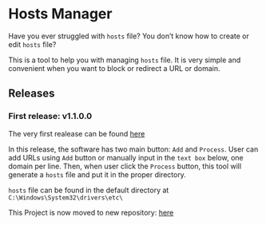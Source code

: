 # Hosts Manager
Have you ever struggled with `hosts` file? You don’t know how to create or edit `hosts` file?

This is a tool to help you with managing `hosts` file. It is very simple and convenient when you want to block or redirect a URL or domain.

## Releases
### First release: v1.1.0.0
The very first realease can be found [here](https://github.com/mmirido/Hosts-Manager/releases/tag/v1.1.0.0)

In this release, the software has two main button: `Add` and `Process`. User can add URLs using `Add` button or manually input in the `text box` below, one domain per line. Then, when user click the `Process` button, this tool will generate a `hosts` file and put it in the proper directory.

`hosts` file can be found in the default directory at `C:\Windows\System32\drivers\etc\`

This Project is now moved to new repository: [here](https://github.com/mmirido/HostsManager)
